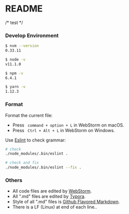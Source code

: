# README
/* test */
### Develop Environment

``` bash
$ nvm --version
0.33.11

$ node -v
v11.1.0

$ npm -v
6.4.1

$ yarn -v
1.12.3
```

### Format

Format the current file:

- Press ` command + option + L` in  WebStorm on macOS.
- Press ` Ctrl + Alt + L` in  WebStorm on Windows.

Use [Eslint](https://eslint.org/) to check grammar:

```bash
# check
./node_modules/.bin/eslint .

# check and fix
./node_modules/.bin/eslint --fix .
```

### Others

- All code files are edited by [WebStorm](http://www.jetbrains.com/webstorm/).
- All ".md" files are edited by [Typora](http://typora.io/).
- Style of all ".md" files is [Github Flavored Markdown](https://guides.github.com/features/mastering-markdown/#GitHub-flavored-markdown).
- There is a LF (Linux) at end of each line..

